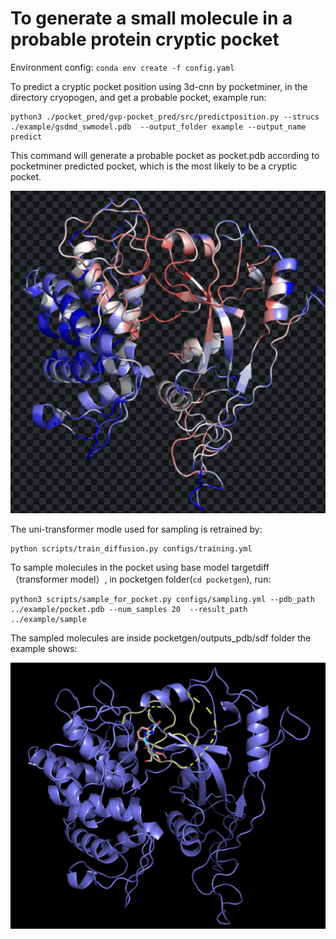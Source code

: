 # To generate a small molecule in a probable protein cryptic pocket

Environment config:
`conda env create -f config.yaml`

To predict a cryptic pocket position using 3d-cnn by pocketminer, in the directory cryopogen, and get a probable pocket, example run:

```
python3 ./pocket_pred/gvp-pocket_pred/src/predictposition.py --strucs ./example/gsdmd_swmodel.pdb  --output_folder example --output_name predict
```


This command will generate a probable pocket as pocket.pdb according to pocketminer predicted pocket, which is the most likely to be a cryptic pocket.

![alt text](image-1.png)

The uni-transformer modle used for sampling is retrained by:
```
python scripts/train_diffusion.py configs/training.yml
```



To sample molecules in the pocket using base model targetdiff（transformer model）, in pocketgen folder(`cd pocketgen`), run:


```
python3 scripts/sample_for_pocket.py configs/sampling.yml --pdb_path ../example/pocket.pdb --num_samples 20  --result_path ../example/sample
```

The sampled molecules are inside pocketgen/outputs_pdb/sdf folder
the example shows:


![alt text](image.png)

